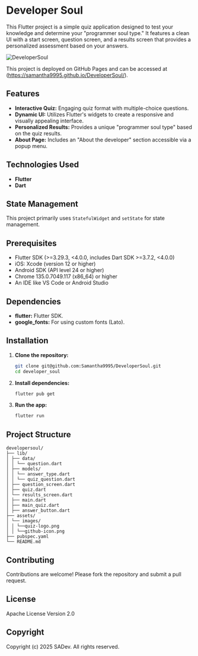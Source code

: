 # Developer Soul

This Flutter project is a simple quiz application designed to test your knowledge and determine your "programmer soul type." It features a clean UI with a start screen, question screen, and a results screen that provides a personalized assessment based on your answers.

![DeveloperSoul](https://github.com/user-attachments/assets/7f79001b-2aa5-47bc-b6dc-1b8efba1ab59)

This project is deployed on GitHub Pages and can be accessed at (https://samantha9995.github.io/DeveloperSoul/).

## Features

*   **Interactive Quiz:** Engaging quiz format with multiple-choice questions.
*   **Dynamic UI:** Utilizes Flutter's widgets to create a responsive and visually appealing interface.
*   **Personalized Results:** Provides a unique "programmer soul type" based on the quiz results.
*   **About Page:** Includes an "About the developer" section accessible via a popup menu.

## Technologies Used

*   **Flutter**
*   **Dart**

## State Management

This project primarily uses `StatefulWidget` and `setState` for state management. 

## Prerequisites
*  Flutter SDK (>=3.29.3, <4.0.0, includes Dart SDK >=3.7.2, <4.0.0)
*  iOS: Xcode (version 12 or higher)
*  Android SDK (API level 24 or higher)
*  Chrome 135.0.7049.117 (x86_64) or higher
*  An IDE like VS Code or Android Studio

## Dependencies

*   **flutter:**  Flutter SDK.
*   **google\_fonts:** For using custom fonts (Lato).

## Installation

1.  **Clone the repository:**

    ```bash
    git clone git@github.com:Samantha9995/DeveloperSoul.git
    cd developer_soul
    ```

2.  **Install dependencies:**

    ```bash
    flutter pub get
    ```

3.  **Run the app:**

    ```bash
    flutter run
    ```

## Project Structure
```
developersoul/ 
├── lib/
│ ├── data/ 
│ │ └── question.dart 
│ ├── models/ 
│ │ └── answer_type.dart
│ │ └── quiz_question.dart
│ ├── question_screen.dart 
│ ├── quiz.dart
│ └── results_screen.dart  
│ ├── main.dart
│ ├── main_quiz.dart 
│ ├── answer_button.dart 
├── assets/ 
│ └── images/ 
│ │ └──quiz-logo.png 
│ │ └──github-icon.png 
├── pubspec.yaml  
└── README.md
```

## Contributing

Contributions are welcome! Please fork the repository and submit a pull request.

## License

Apache License Version 2.0 

## Copyright

Copyright (c) 2025 SADev. All rights reserved.

